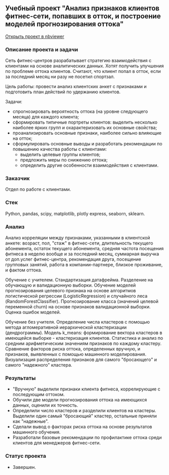 ## Учебный проект "Анализ признаков клиентов фитнес-сети, попавших в отток, и построение моделей прогнозирования оттока"
[Открыть проект в nbviewer](https://nbviewer.org/github/Emiranunuka/Yandex_Practicum_Data_Analyst_Training_Projects_Rus/blob/main/ml_churn_fitness_rus/avdonina_ml_churn_fitness_rus.ipynb)
### Описание проекта и задачи
Сеть фитнес-центров разрабатывает стратегию взаимодействия с клиентами на основе аналитических данных. Хотят получить улучшения по проблеме оттока клиентов. 
Считают, что клиент попал в отток, если за последний месяц ни разу не посетил спортзал.

Цель работы: провести анализ клиентских анкет с признаками и подготовить план действий по удержанию клиентов.

Задачи:
* спрогнозировать вероятность оттока (на уровне следующего месяца) для каждого клиента;
* сформировать типичные портреты клиентов: выделить несколько наиболее ярких групп и охарактеризовать их основные свойства;
* проанализировать основные признаки, наиболее сильно влияющие на отток;
* сформулировать основные выводы и разработать рекомендации по повышению качества работы с клиентами:
  - выделить целевые группы клиентов;
  - предложить меры по снижению оттока;
  - определить другие особенности взаимодействия с клиентами.
### Заказчик
Отдел по работе с клиентами.
### Стек
Python, pandas, scipy, matplotlib, plotly express, seaborn, sklearn.
### Анализ
Анализ корреляции между признаками, указанными в клиентской анкете: возраст, пол, "стаж" в фитнес-сети, длительность текущего абонемента, остаток текущего абонемента, средняя частота
посещения фитнеса в неделю вообще и за последний месяц, суммарная выручка от доп.услег фитнес-центра, рекомендация друга, посещение групповых занятий, работа в компании-партнере,
близкое проживание, и фактом оттока. 

Обучение с учителем. Стандартизация датафрейма. Разделение на обучающую и валидационную выборки. Обучение моделей прогнозирования целевого признака на основе алгоритмов 
логистической регрессии (LogisticRegression) и случайного леса (RandomForestClassifier). Прогнозирование класса (значений целевой переменной churn) на основе признаков валидационной 
выборки. Оценка ошибок моделей.

Обучение без учителя. Определение числа кластеров с помощью метода агломеративной иерархической кластеризации (дендрограммы). Модель k_means: формирование вектора кластеров
в имеющейся выборке - кластеризация клиентов. Статистика и анализ по средним арифметическим значениям признаков по каждому кластеру. Сравнение факторов риска оттока, 
определенных вручную, и признаков, выявленных с помощью машинного моделирования. Визуализация распределения признаков для самого "бросающего" и самого "надежного" кластера.
### Результаты
* "Вручную" выделили признаки клиента фитнеса, коррелирующие с последующим оттоком.
* Обучили две модели прогнозирования оттока на имеющихся данных, оценили их точность.
* Определили число кластеров и разделили клиентов на кластеры. Выделили один самый "бросающий" кластер, остальные приняли как "надежные".
* Сделали вывод о факторах риска оттока на основе результатов машинного обучения.
* Разработали базовые рекомендации по профилактике оттока среди клиентов для менеджеров фитнес-сети.
### Статус проекта
+ Завершен.
